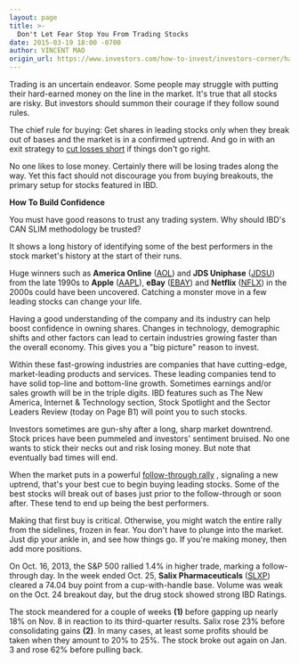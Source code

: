 ```yaml
---
layout: page
title: >-
  Don't Let Fear Stop You From Trading Stocks
date: 2015-03-19 18:00 -0700
author: VINCENT MAO
origin_url: https://www.investors.com/how-to-invest/investors-corner/have-courage-in-your-trades/
---
```


Trading is an uncertain endeavor. Some people may struggle with putting their hard-earned money on the line in the market. It's true that all stocks are risky. But investors should summon their courage if they follow sound rules.

The chief rule for buying: Get shares in leading stocks only when they break out of bases and the market is in a confirmed uptrend. And go in with an exit strategy to [cut losses short](http://education.investors.com/investors-corner/707786-follow-through-days-often-work-but-some-fail.htm) if things don't go right.

No one likes to lose money. Certainly there will be losing trades along the way. Yet this fact should not discourage you from buying breakouts, the primary setup for stocks featured in IBD.

**How To Build Confidence**

You must have good reasons to trust any trading system. Why should IBD's CAN SLIM methodology be trusted?

It shows a long history of identifying some of the best performers in the stock market's history at the start of their runs.

Huge winners such as **America Online** ([AOL](https://research.investors.com/quote.aspx?symbol=AOL)) and **JDS Uniphase** ([JDSU](https://research.investors.com/quote.aspx?symbol=JDSU)) from the late 1990s to **Apple** ([AAPL](https://research.investors.com/quote.aspx?symbol=AAPL)), **eBay** ([EBAY](https://research.investors.com/quote.aspx?symbol=EBAY)) and **Netflix** ([NFLX](https://research.investors.com/quote.aspx?symbol=NFLX)) in the 2000s could have been uncovered. Catching a monster move in a few leading stocks can change your life.

Having a good understanding of the company and its industry can help boost confidence in owning shares. Changes in technology, demographic shifts and other factors can lead to certain industries growing faster than the overall economy. This gives you a "big picture" reason to invest.

Within these fast-growing industries are companies that have cutting-edge, market-leading products and services. These leading companies tend to have solid top-line and bottom-line growth. Sometimes earnings and/or sales growth will be in the triple digits. IBD features such as The New America, Internet & Technology section, Stock Spotlight and the Sector Leaders Review (today on Page B1) will point you to such stocks.

Investors sometimes are gun-shy after a long, sharp market downtrend. Stock prices have been pummeled and investors' sentiment bruised. No one wants to stick their necks out and risk losing money. But note that eventually bad times will end.

When the market puts in a powerful [follow-through rally](http://education.investors.com/courselandingpage.aspx?id=735764) , signaling a new uptrend, that's your best cue to begin buying leading stocks. Some of the best stocks will break out of bases just prior to the follow-through or soon after. These tend to end up being the best performers.

Making that first buy is critical. Otherwise, you might watch the entire rally from the sidelines, frozen in fear. You don't have to plunge into the market. Just dip your ankle in, and see how things go. If you're making money, then add more positions.

On Oct. 16, 2013, the S&P 500 rallied 1.4% in higher trade, marking a follow-through day. In the week ended Oct. 25, **Salix Pharmaceuticals** ([SLXP](https://research.investors.com/quote.aspx?symbol=SLXP)) cleared a 74.04 buy point from a cup-with-handle base. Volume was weak on the Oct. 24 breakout day, but the drug stock showed strong IBD Ratings.

The stock meandered for a couple of weeks **(1)** before gapping up nearly 18% on Nov. 8 in reaction to its third-quarter results. Salix rose 23% before consolidating gains **(2)**. In many cases, at least some profits should be taken when they amount to 20% to 25%. The stock broke out again on Jan. 3 and rose 62% before pulling back.
